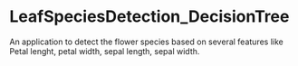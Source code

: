 # LeafSpeciesDetection_DecisionTree
 An application to detect the flower species based on several features like Petal lenght, petal width, sepal length, sepal width.
